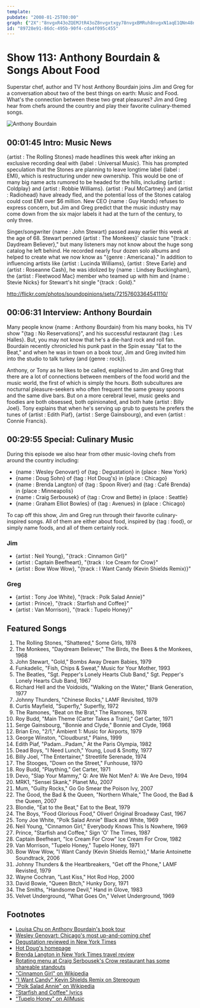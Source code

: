 ```yaml
---
template: 
pubdate: "2008-01-25T00:00"
graph: {"2X":"8nvgxR43oZQEMJtR43oZ8nvgxtxgy78nvgxBMRuh8nvgxN1aqE1QNn48nvgx7dmoI8nvgxMbzi5uHQaiqccCSuHQaibQnVXqccCSBDOWWMbzi5Mbzi5fxzag5LF6CMbzi5WCW64h1sVLWCW64mljfOh1sVLmljfOmljfOn6C8Ah1sVLn6C8A","AV":"OzqxSZdwWyBHgovOzqxSBYg79OzqxSBMlTxOzqxS3t8wgOzqxSBHMl3OzqxS","1DV":""}
id: "89728e91-86dc-495b-90f4-cda4f095c455"
---
```






# Show 113: Anthony Bourdain & Songs About Food

Superstar chef, author and TV host Anthony Bourdain joins Jim and Greg for a conversation about two of the best things on earth: Music and Food. What's the connection between these two great pleasures? Jim and Greg hear from chefs around the country and play their favorite culinary-themed songs.

![Anthony Bourdain](https://static.soundopinions.org/images/2008/bourdain2.jpg)



## 00:01:45 Intro: Music News

{artist : The Rolling Stones} made headlines this week after inking an exclusive recording deal with {label : Universal Music}. This has prompted speculation that the Stones are planning to leave longtime label {label : EMI}, which is restructuring under new ownership. This would be one of many big name acts rumored to be headed for the hills, including {artist : Coldplay} and {artist : Robbie Williams}. {artist : Paul McCartney} and {artist : Radiohead} have already fled, and the potential loss of the Stones catalog could cost EMI over $6 million. New CEO {name : Guy Hands} refuses to express concern, but Jim and Greg predict that the music industry may come down from the six major labels it had at the turn of the century, to only three.

Singer/songwriter {name : John Stewart} passed away earlier this week at the age of 68. Stewart penned {artist : The Monkees}' classic tune "{track : Daydream Believer}," but many listeners may not know about the huge song catalog he left behind. He recorded nearly four dozen solo albums and helped to create what we now know as "{genre : Americana}." In addition to influencing artists like {artist : Lucinda Williams}, {artist : Steve Earle} and {artist : Roseanne Cash}, he was idolized by {name : Lindsey Buckingham}, the {artist : Fleetwood Mac} member who teamed up with him and {name : Stevie Nicks} for Stewart's hit single "{track : Gold}."

http://flickr.com/photos/soundopinions/sets/72157603364541110/



## 00:06:31 Interview: Anthony Bourdain

Many people know {name : Anthony Bourdain} from his many books, his TV show "{tag : No Reservations}", and his successful restaurant {tag : Les Halles}. But, you may not know that he's a die-hard rock and roll fan. Bourdain recently chronicled his punk past in the Spin essay "Eat to the Beat," and when he was in town on a book tour, Jim and Greg invited him into the studio to talk turkey (and {genre : rock}).

Anthony, or Tony as he likes to be called, explained to Jim and Greg that there are a lot of connections between members of the food world and the music world, the first of which is simply the hours. Both subcultures are nocturnal pleasure-seekers who often frequent the same greasy spoons and the same dive bars. But on a more cerebral level, music geeks and foodies are both obsessed, both opinionated, and both hate {artist : Billy Joel}. Tony explains that when he's serving up grub to guests he prefers the tunes of {artist : Edith Piaf}, {artist : Serge Gainsbourg}, and even {artist : Connie Francis}.



## 00:29:55 Special: Culinary Music

During this episode we also hear from other music-loving chefs from around the country including:

- {name : Wesley Genovart} of {tag : Degustation} in {place : New York}
- {name : Doug Sohn} of {tag : Hot Doug's} in {place : Chicago}
- {name : Brenda Langton} of {tag : Spoon River} and {tag : Café Brenda} in {place : Minneapolis}
- {name : Craig Serbousek} of {tag : Crow and Bette} in {place : Seattle}
- {name : Graham Elliot Bowles} of {tag : Avenues} in {place : Chicago}

To cap off this show, Jim and Greg run through their favorite culinary-inspired songs. All of them are either about food, inspired by {tag : food}, or simply name foods, and all of them certainly rock.


### Jim

- {artist : Neil Young}, "{track : Cinnamon Girl}"
- {artist : Captain Beefheart}, "{track : Ice Cream for Crow}"
- {artist : Bow Wow Wow}, "{track : I Want Candy (Kevin Shields Remix)}"


### Greg

- {artist : Tony Joe White}, "{track : Polk Salad Annie}"
- {artist : Prince}, "{track : Starfish and Coffee}"
- {artist : Van Morrison}, "{track : Tupelo Honey}"



## Featured Songs

1. The Rolling Stones, "Shattered," Some Girls, 1978
2. The Monkees, "Daydream Believer," The Birds, the Bees & the Monkees, 1968
3. John Stewart, "Gold," Bombs Away Dream Babies, 1979
4. Funkadelic, "Fish, Chips & Sweat," Music for Your Mother, 1993
5. The Beatles, "Sgt. Pepper's Lonely Hearts Club Band," Sgt. Pepper's Lonely Hearts Club Band, 1967
6. Richard Hell and the Voidoids, "Walking on the Water," Blank Generation, 1977
7. Johnny Thunders, "Chinese Rocks," LAMF Revisited, 1979
8. Curtis Mayfield, "Superfly," Superfly, 1972
9. The Ramones, "Beat on the Brat," The Ramones, 1978
10. Roy Budd, "Main Theme (Carter Takes a Train)," Get Carter, 1971
11. Serge Gainsbourg, "Bonnie and Clyde," Bonnie and Clyde, 1968
12. Brian Eno, "2/1," Ambient 1: Music for Airports, 1979
13. George Winston, "Cloudburst," Plains, 1999
14. Edith Piaf, "Padam...Padam," At the Paris Olympia, 1982
15. Dead Boys, "I Need Lunch," Young, Loud & Snotty, 1977
16. Billy Joel, "The Entertainer," Streetlife Serenade, 1974
17. The Stooges, "Down on the Street," Funhouse, 1970
18. Roy Budd, "Plaything," Get Carter, 1971
19. Devo, "Slap Your Mammy," Q: Are We Not Men? A: We Are Devo, 1994
20. MRK1, "Sensei Skank," Planet Mu, 2007
21. Mum, "Guilty Rocks," Go Go Smear the Poison Ivy, 2007
22. The Good, the Bad & the Queen, "Northern Whale," The Good, the Bad & the Queen, 2007
23. Blondie, "Eat to the Beat," Eat to the Beat, 1979
24. The Boys, "Food Glorious Food," Oliver! Original Broadway Cast, 1967
25. Tony Joe White, "Polk Salad Annie" Black and White, 1969
26. Neil Young, "Cinnamon Girl," Everybody Knows This Is Nowhere, 1969
27. Prince, "Starfish and Coffee," Sign 'O' The Times, 1987
28. Captain Beefheart, "Ice Cream For Crow" Ice Cream For Crow, 1982
29. Van Morrison, "Tupelo Honey," Tupelo Honey, 1971
30. Bow Wow Wow, "I Want Candy (Kevin Shields Remix)," Marie Antoinette Soundtrack, 2006
31. Johnny Thunders & the Heartbreakers, "Get off the Phone," LAMF Revisted, 1979
32. Wayne Cochran, "Last Kiss," Hot Rod Hop, 2000
33. David Bowie, "Queen Bitch," Hunky Dory, 1971
34. The Smiths, "Handsome Devil," Hand in Glove, 1983
35. Velvet Underground, "What Goes On," Velvet Underground, 1969



## Footnotes

- [Louisa Chu on Anthony Bourdain's book tour](http://www.gourmet.com/restaurants/2007/12/bordain)
- [Wesley Genovart: Chicago's most up-and-coming chef](http://www.timeout.com/newyork/articles/features/18982/the-chefs-speak#talented)
- [Degustation reviewed in New York Times](http://events.nytimes.com/2006/06/21/dining/reviews/21rest.html)
- [Hot Doug's homepage](http://www.hotdougs.com/)
- [Brenda Langton in New York Times travel review](http://travel.nytimes.com/2007/04/29/travel/29surfacing.html)
- [Rotating menu at Craig Serbousek's Crow restaurant has some shareable standouts](http://seattlepi.nwsource.com/food/196239_rest22.html)
- ["Cinnamon Girl" on Wikipedia](http://en.wikipedia.org/wiki/Cinnamon_Girl_(Neil_Young_song))
- ["I Want Candy" Kevin Shields Remix on Stereogum](http://stereogum.com/archives/mp3/new-bow-wow-wow-i-want-candy-kevin-shields-remix_003627.html)
- ["Polk Salad Annie" on Wikipedia](http://en.wikipedia.org/wiki/Polk_Salad_Annie)
- ["Starfish and Coffee" lyrics](http://www.lyricsfreak.com/p/prince/starfish+coffee_20111384.html)
- ["Tupelo Honey" on AllMusic](http://www.allmusic.com/cg/amg.dll?p=amg&sql=33:3xfexzualdhe)